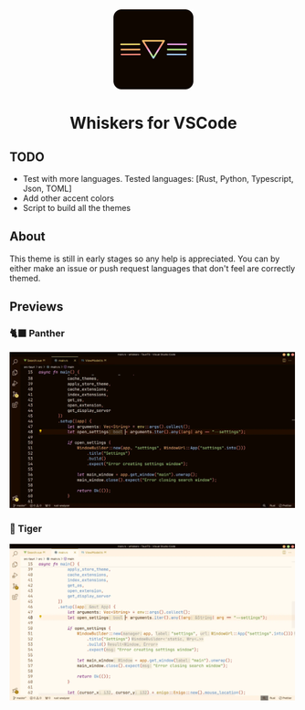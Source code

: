 <div align="center">

<img src="./src/images/logo.webp" width="140">

# Whiskers for VSCode
</div>


## TODO
- Test with more languages. Tested languages: [Rust, Python, Typescript, Json, TOML]
- Add other accent colors
- Script to build all the themes

## About
This theme is still in early stages so any help is appreciated. You can by either make an issue or push request languages that don't feel are correctly themed.  

## Previews
### 🐈‍⬛ Panther
<img src="./src/images/panther-preview.webp" width="500">

### 🐅 Tiger
<img src="./src/images/tiger-preview.webp" width="500">

